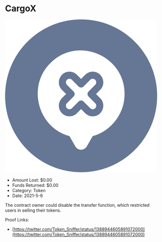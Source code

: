 # CargoX
![CargoX](/rektimages/CargoX.png)
- Amount Lost: $0.00
- Funds Returned: $0.00
- Category: Token
- Date: 2021-5-6

The contract owner could disable the transfer function, which restricted users in selling their tokens.  
  



Proof Links:
- [https://twitter.com/Token_Sniffer/status/1388944605891072000](https://twitter.com/Token_Sniffer/status/1388944605891072000)


